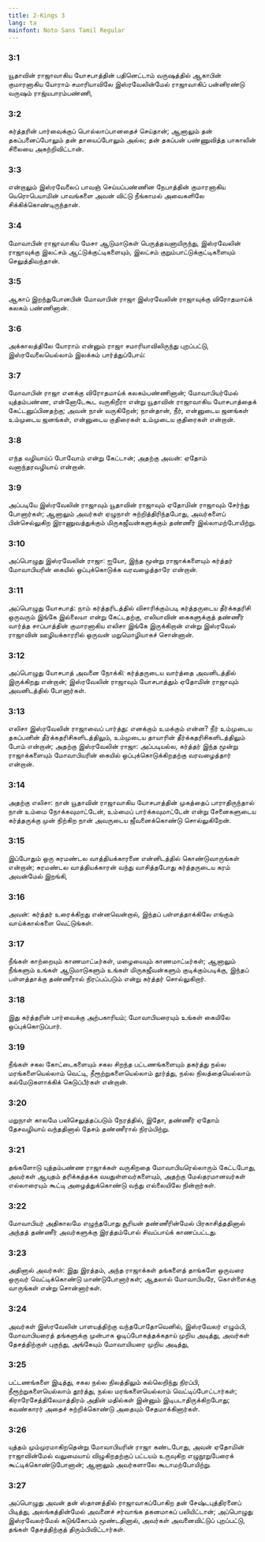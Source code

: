 ```yaml
---
title: 2-Kings 3
lang: ta
mainfont: Noto Sans Tamil Regular
---
```


###  3:1

யூதாவின் ராஜாவாகிய யோசபாத்தின் பதினெட்டாம் வருஷத்தில் ஆகாபின் குமாரனாகிய யோராம் சமாரியாவிலே இஸ்ரவேலின்மேல் ராஜாவாகிப் பன்னிரண்டு வருஷம் ராஜ்யபாரம்பண்ணி,

###  3:2

கர்த்தரின் பார்வைக்குப் பொல்லாப்பானதைச் செய்தான்; ஆனாலும் தன் தகப்பனைப்போலும் தன் தாயைப்போலும் அல்ல; தன் தகப்பன் பண்ணுவித்த பாகாலின் சிலையை அகற்றிவிட்டான்.

###  3:3

என்றாலும் இஸ்ரவேலைப் பாவஞ் செய்யப்பண்ணின நேபாத்தின் குமாரனாகிய யெரொபெயாமின் பாவங்களை அவன் விட்டு நீங்காமல் அவைகளிலே சிக்கிக்கொண்டிருந்தான்.

###  3:4

மோவாபின் ராஜாவாகிய மேசா ஆடுமாடுகள் பெருத்தவனாயிருந்து, இஸ்ரவேலின் ராஜாவுக்கு இலட்சம் ஆட்டுக்குட்டிகளையும், இலட்சம் குறும்பாட்டுக்குட்டிகளையும் செலுத்திவந்தான்.

###  3:5

ஆகாப் இறந்துபோனபின் மோவாபின் ராஜா இஸ்ரவேலின் ராஜாவுக்கு விரோதமாய்க் கலகம் பண்ணினான்.

###  3:6

அக்காலத்திலே யோராம் என்னும் ராஜா சமாரியாவிலிருந்து புறப்பட்டு, இஸ்ரவேலையெல்லாம் இலக்கம் பார்த்துப்போய்:

###  3:7

மோவாபின் ராஜா எனக்கு விரோதமாய்க் கலகம்பண்ணினான்; மோவாபியர்மேல் யுத்தம்பண்ண, என்னோடேகூட வருகிறீரா என்று யூதாவின் ராஜாவாகிய யோசபாத்தைக் கேட்டனுப்பினதற்கு; அவன் நான் வருகிறேன்; நான்தான், நீர், என்னுடைய ஜனங்கள் உம்முடைய ஜனங்கள், என்னுடைய குதிரைகள் உம்முடைய குதிரைகள் என்றான்.

###  3:8

எந்த வழியாய்ப் போவோம் என்று கேட்டான்; அதற்கு அவன்: ஏதோம் வனாந்தரவழியாய் என்றான்.

###  3:9

அப்படியே இஸ்ரவேலின் ராஜாவும் யூதாவின் ராஜாவும் ஏதோமின் ராஜாவும் சேர்ந்து போனார்கள்; ஆனாலும் அவர்கள் ஏழுநாள் சுற்றித்திரிந்தபோது, அவர்களைப் பின்செல்லுகிற இராணுவத்துக்கும் மிருகஜீவன்களுக்கும் தண்ணீர் இல்லாமற்போயிற்று.

###  3:10

அப்பொழுது இஸ்ரவேலின் ராஜா: ஐயோ, இந்த மூன்று ராஜாக்களையும் கர்த்தர் மோவாபியரின் கையில் ஒப்புக்கொடுக்க வரவழைத்தாரே என்றான்.

###  3:11

அப்பொழுது யோசபாத்: நாம் கர்த்தரிடத்தில் விசாரிக்கும்படி கர்த்தருடைய தீர்க்கதரிசி ஒருவரும் இங்கே இல்லையா என்று கேட்டதற்கு, எலியாவின் கைகளுக்குத் தண்ணீர் வார்த்த சாப்பாத்தின் குமாரனாகிய எலிசா இங்கே இருக்கிறான் என்று இஸ்ரவேல் ராஜாவின் ஊழியக்காரரில் ஒருவன் மறுமொழியாகச் சொன்னான்.

###  3:12

அப்பொழுது யோசபாத் அவனை நோக்கி: கர்த்தருடைய வார்த்தை அவனிடத்தில் இருக்கிறது என்றான்; இஸ்ரவேலின் ராஜாவும் யோசபாத்தும் ஏதோமின் ராஜாவும் அவனிடத்தில் போனார்கள்.

###  3:13

எலிசா இஸ்ரவேலின் ராஜாவைப் பார்த்து: எனக்கும் உமக்கும் என்ன? நீர் உம்முடைய தகப்பனின் தீர்க்கதரிசிகளிடத்திலும், உம்முடைய தாயாரின் தீர்க்கதரிசிகளிடத்திலும் போம் என்றான்; அதற்கு இஸ்ரவேலின் ராஜா: அப்படியல்ல, கர்த்தர் இந்த மூன்று ராஜாக்களையும் மோவாபியரின் கையில் ஒப்புக்கொடுக்கிறதற்கு வரவழைத்தார் என்றான்.

###  3:14

அதற்கு எலிசா: நான் யூதாவின் ராஜாவாகிய யோசபாத்தின் முகத்தைப் பாராதிருந்தால் நான் உம்மை நோக்கவுமாட்டேன், உம்மைப் பார்க்கவுமாட்டேன் என்று சேனைகளுடைய கர்த்தருக்கு முன் நிற்கிற நான் அவருடைய ஜீவனைக்கொண்டு சொல்லுகிறேன்.

###  3:15

இப்போதும் ஒரு சுரமண்டல வாத்தியக்காரனை என்னிடத்தில் கொண்டுவாருங்கள் என்றான்; சுரமண்டல வாத்தியக்காரன் வந்து வாசித்தபோது கர்த்தருடைய கரம் அவன்மேல் இறங்கி,

###  3:16

அவன்: கர்த்தர் உரைக்கிறது என்னவென்றால், இந்தப் பள்ளத்தாக்கிலே எங்கும் வாய்க்கால்களை வெட்டுங்கள்.

###  3:17

நீங்கள் காற்றையும் காணமாட்டீர்கள், மழையையும் காணமாட்டீர்கள்; ஆனாலும் நீங்களும் உங்கள் ஆடுமாடுகளும் உங்கள் மிருகஜீவன்களும் குடிக்கும்படிக்கு, இந்தப் பள்ளத்தாக்கு தண்ணீரால் நிரப்பப்படும் என்று கர்த்தர் சொல்லுகிறார்.

###  3:18

இது கர்த்தரின் பார்வைக்கு அற்பகாரியம்; மோவாபியரையும் உங்கள் கையிலே ஒப்புக்கொடுப்பார்.

###  3:19

நீங்கள் சகல கோட்டைகளையும் சகல சிறந்த பட்டணங்களையும் தகர்த்து நல்ல மரங்களையெல்லாம் வெட்டி, நீரூற்றுகளையெல்லாம் தூர்த்து, நல்ல நிலத்தையெல்லாம் கல்மேடுகளாக்கிக் கெடுப்பீர்கள் என்றான்.

###  3:20

மறுநாள் காலமே பலிசெலுத்தப்படும் நேரத்தில், இதோ, தண்ணீர் ஏதோம் தேசவழியாய் வந்ததினால் தேசம் தண்ணீரால் நிரம்பிற்று.

###  3:21

தங்களோடு யுத்தம்பண்ண ராஜாக்கள் வருகிறதை மோவாபியரெல்லாரும் கேட்டபோது, அவர்கள் ஆயுதம் தரிக்கத்தக்க வயதுள்ளவர்களையும், அதற்கு மேல்தரமானவர்கள் எல்லாரையும் கூட்டி அழைத்துக்கொண்டு வந்து எல்லையிலே நின்றார்கள்.

###  3:22

மோவாபியர் அதிகாலமே எழுந்தபோது சூரியன் தண்ணீரின்மேல் பிரகாசித்ததினால் அந்தத் தண்ணீர் அவர்களுக்கு இரத்தம்போல் சிவப்பாய்க் காணப்பட்டது.

###  3:23

அதினால் அவர்கள்: இது இரத்தம், அந்த ராஜாக்கள் தங்களைத் தாங்களே ஒருவரை ஒருவர் வெட்டிக்கொண்டு மாண்டுபோனார்கள்; ஆதலால் மோவாபியரே, கொள்ளைக்கு வாருங்கள் என்று சொன்னார்கள்.

###  3:24

அவர்கள் இஸ்ரவேலின் பாளயத்திற்கு வந்தபோதோவெனில், இஸ்ரவேலர் எழும்பி, மோவாபியரைத் தங்களுக்கு முன்பாக ஓடிப்போகத்தக்கதாய் முறிய அடித்து, அவர்கள் தேசத்திற்குள் புகுந்து, அங்கேயும் மோவாயியரை முறிய அடித்து,

###  3:25

பட்டணங்களை இடித்து, சகல நல்ல நிலத்திலும் கல்லெறிந்து நிரப்பி, நீரூற்றுகளையெல்லாம் தூர்த்து, நல்ல மரங்களையெல்லாம் வெட்டிப்போட்டார்கள்; கிராரேசேத்திலேமாத்திரம் அதின் மதில்கள் இன்னும் இடிபடாதிருக்கிறபோது; கவண்காரர் அதைச் சுற்றிக்கொண்டு அதையும் சேதமாக்கினார்கள்.

###  3:26

யுத்தம் மும்முரமாகிறதென்று மோவாபியரின் ராஜா கண்டபோது, அவன் ஏதோமின் ராஜாவின்மேல் வலுமையாய் விழுகிறதற்குப் பட்டயம் உருவுகிற எழுநூறுபேரைக் கூட்டிக்கொண்டுபோனான்; ஆனாலும் அவர்களாலே கூடாமற்போயிற்று.

###  3:27

அப்பொழுது அவன் தன் ஸ்தானத்தில் ராஜாவாகப்போகிற தன் சேஷ்டபுத்திரனைப் பிடித்து, அலங்கத்தின்மேல் அவனைச் சர்வாங்க தகனமாகப் பலியிட்டான்; அப்பொழுது இஸ்ரவேலர்மேல் கடுங்கோபம் மூண்டதினால், அவர்கள் அவனைவிட்டுப் புறப்பட்டு, தங்கள் தேசத்திற்குத் திரும்பிவிட்டார்கள்.

